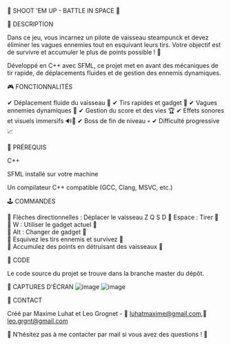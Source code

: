 🚀 SHOOT 'EM UP - BATTLE IN SPACE 🌌

📝 DESCRIPTION

Dans ce jeu, vous incarnez un pilote de vaisseau steampunck et devez éliminer les vagues ennemies tout en esquivant leurs tirs.
Votre objectif est de survivre et accumuler le plus de points possible ! 🎯

Développé en C++ avec SFML, ce projet met en avant des mécaniques de tir rapide, de déplacements fluides et de gestion des ennemis dynamiques.

🎮 FONCTIONNALITÉS

✔ Déplacement fluide du vaisseau 🚀
✔ Tirs rapides et gadget 🔫
✔ Vagues ennemies dynamiques 👾
✔ Gestion du score et des vies 🏆
✔ Effets sonores et visuels immersifs 🔊🎇
✔ Boss de fin de niveau 💀
✔ Difficulté progressive 📈


📌 PRÉREQUIS

C++

SFML installé sur votre machine

Un compilateur C++ compatible (GCC, Clang, MSVC, etc.)


🕹 COMMANDES

🔹 Flèches directionnelles : Déplacer le vaisseau Z Q S D
🔹 Espace : Tirer 🔫  
🔹 W : Utiliser le gadget actuel 🔫  
🔹 Alt : Changer de gadget 🔫  
🔹 Esquivez les tirs ennemis et survivez 💨  
🔹 Accumulez des points en détruisant des vaisseaux 🎯  

📂 CODE

Le code source du projet se trouve dans la branche master du dépôt.

📸 CAPTURES D'ÉCRAN
![image](https://github.com/user-attachments/assets/415cb4b0-fd1a-407e-b6d9-55fe54c3df92)
![image](https://github.com/user-attachments/assets/0039e96b-fa78-486d-a590-f3265fbaf088)


📧 CONTACT

Créé par Maxime Luhat et Leo Grognet - 📩 luhatmaxime@gmail.com,📩 leo.grgnt@gmail.com

📢 N’hésitez pas à me contacter par mail si vous avez des questions ! 🚀
